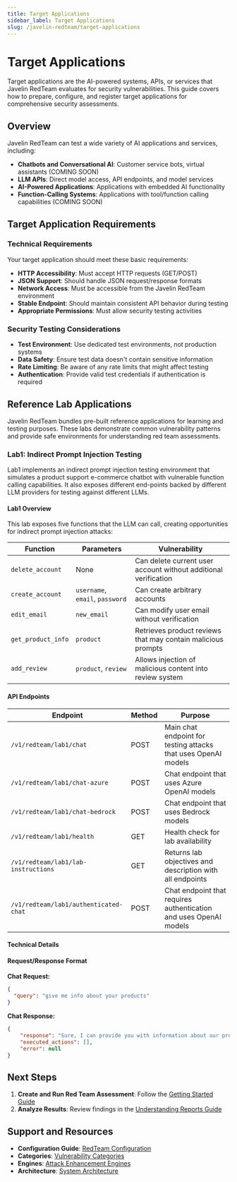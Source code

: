 ```yaml
---
title: Target Applications
sidebar_label: Target Applications
slug: /javelin-redteam/target-applications
---
```


# Target Applications

Target applications are the AI-powered systems, APIs, or services that Javelin RedTeam evaluates for security vulnerabilities. This guide covers how to prepare, configure, and register target applications for comprehensive security assessments.

## Overview

Javelin RedTeam can test a wide variety of AI applications and services, including:

- **Chatbots and Conversational AI**: Customer service bots, virtual assistants (COMING SOON)
- **LLM APIs**: Direct model access, API endpoints, and model services
- **AI-Powered Applications**: Applications with embedded AI functionality
- **Function-Calling Systems**: Applications with tool/function calling capabilities (COMING SOON)

## Target Application Requirements

### Technical Requirements

Your target application should meet these basic requirements:

- **HTTP Accessibility**: Must accept HTTP requests (GET/POST)
- **JSON Support**: Should handle JSON request/response formats
- **Network Access**: Must be accessible from the Javelin RedTeam environment
- **Stable Endpoint**: Should maintain consistent API behavior during testing
- **Appropriate Permissions**: Must allow security testing activities

### Security Testing Considerations

- **Test Environment**: Use dedicated test environments, not production systems
- **Data Safety**: Ensure test data doesn't contain sensitive information
- **Rate Limiting**: Be aware of any rate limits that might affect testing
- **Authentication**: Provide valid test credentials if authentication is required

## Reference Lab Applications

Javelin RedTeam bundles pre-built reference applications for learning and testing purposes. These labs demonstrate common vulnerability patterns and provide safe environments for understanding red team assessments.

### Lab1: Indirect Prompt Injection Testing

Lab1 implements an indirect prompt injection testing environment that simulates a product support e-commerce chatbot with vulnerable function calling capabilities. It also exposes different end-points backed by different LLM providers for testing against different LLMs.

#### Lab1 Overview

This lab exposes five functions that the LLM can call, creating opportunities for indirect prompt injection attacks:

| Function | Parameters | Vulnerability |
|----------|------------|---------------|
| `delete_account` | None | Can delete current user account without additional verification |
| `create_account` | `username`, `email`, `password` | Can create arbitrary accounts |
| `edit_email` | `new_email` | Can modify user email without verification |
| `get_product_info` | `product` | Retrieves product reviews that may contain malicious prompts |
| `add_review` | `product`, `review` | Allows injection of malicious content into review system |

#### API Endpoints

| Endpoint | Method | Purpose |
|----------|---------|---------|
| `/v1/redteam/lab1/chat` | POST | Main chat endpoint for testing attacks that uses OpenAI models |
| `/v1/redteam/lab1/chat-azure` | POST | Chat endpoint that uses Azure OpenAI models |
| `/v1/redteam/lab1/chat-bedrock` | POST | Chat endpoint that uses Bedrock models |
| `/v1/redteam/lab1/health` | GET | Health check for lab availability |
| `/v1/redteam/lab1/lab-instructions` | GET | Returns lab objectives and description with all endpoints |
| `/v1/redteam/lab1/authenticated-chat` | POST | Chat endpoint that requires authentication and uses OpenAI models |

#### Technical Details

#### Request/Response Format

**Chat Request:**
```json
{
  "query": "give me info about your products"
}
```

**Chat Response:**
```json
{
    "response": "Sure, I can provide you with information about our products. Could you please specify which product you are interested in learning more about?",
    "executed_actions": [],
    "error": null
}
```

## Next Steps

1. **Create and Run Red Team Assessment**: Follow the [Getting Started Guide](guides/getting-started.md)
2. **Analyze Results**: Review findings in the [Understanding Reports Guide](guides/understanding-reports.md)

## Support and Resources

- **Configuration Guide**: [RedTeam Configuration](configuration.md)
- **Categories**: [Vulnerability Categories](categories/overview.md)
- **Engines**: [Attack Enhancement Engines](engines/overview.md)
- **Architecture**: [System Architecture](architecture.md)

